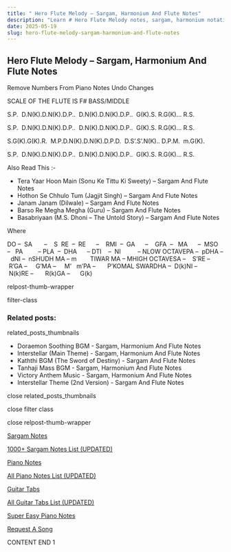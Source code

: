 ```yaml
---
title: " Hero Flute Melody – Sargam, Harmonium And Flute Notes"
description: "Learn # Hero Flute Melody notes, sargam, harmonium notations and flute notes. Easy step-by-step tutorial for beginners."
date: 2025-05-19
slug: hero-flute-melody-sargam-harmonium-and-flute-notes
---
```


## Hero Flute Melody – Sargam, Harmonium And Flute Notes

Remove Numbers From Piano Notes
Undo Changes

SCALE OF THE FLUTE IS F# BASS/MIDDLE

S.P.  D.N(K).D.N(K).D.P..  D.N(K).D.N(K).D.P..  G(K).S. R.G(K)… R.S.

S.P.  D.N(K).D.N(K).D.P..  D.N(K).D.N(K).D.P..  G(K).S. R.G(K)… R.S.

S.G(K).G(K).R.  M.P.D.N(K).D.N(K).D.P.D.  D.S’.S’.N(K).. D.P.M.  m.G(K).

S.P.  D.N(K).D.N(K).D.P..  D.N(K).D.N(K).D.P..  G(K).S. R.G(K)… R.S.

Also Read This :-

- Tera Yaar Hoon Main (Sonu Ke Tittu Ki Sweety) – Sargam And Flute Notes
- Hothon Se Chhulo Tum (Jagjit Singh) – Sargam And Flute Notes
- Janam Janam (Dilwale) – Sargam And Flute Notes
- Barso Re Megha Megha (Guru) – Sargam And Flute Notes
- Basabriyaan (M.S. Dhoni – The Untold Story) – Sargam And Flute Notes

Where

DO –  SA       –    S  RE  –  RE      –    RMI  –  GA      –    GFA  –   MA      –  MSO  –   PA         – PLA  –  DHA      – DTI    –  NI          – NLOW OCTAVEPA –  pDHA –  dNI –  nSHUDH MA – m        TIWAR MA – MHIGH OCTAVESA –    S’RE –     R’GA –     G’MA –     M’   m’PA –       P’KOMAL SWARDHA –  D(k)NI –       N(k)RE –       R(k)GA –      G(k)

relpost-thumb-wrapper

filter-class

### Related posts:

related_posts_thumbnails

- Doraemon Soothing BGM - Sargam, Harmonium And Flute Notes
- Interstellar (Main Theme) - Sargam, Harmonium And Flute Notes
- Kaththi BGM (The Sword of Destiny) - Sargam And Flute Notes
- Tanhaji Mass BGM - Sargam, Harmonium And Flute Notes
- Victory Anthem Music - Sargam, Harmonium And Flute Notes
- Interstellar Theme (2nd Version) - Sargam And Flute Notes

close related_posts_thumbnails

close filter class

close relpost-thumb-wrapper

[Sargam Notes](/sargam-notes.html)

[1000+ Sargam Notes List (UPDATED)](/all-songs-list-sargam-notes.html)

[Piano Notes](/piano-notes.html)

[All Piano Notes List (UPDATED)](/all-songs-list-piano-notes.html)

[Guitar Tabs](/guitar-tabs.html)

[All Guitar Tabs List (UPDATED)](/all-songs-list-guitar-tabs.html)

[Super Easy Piano Notes](https://studywall.in/)

[Request A Song](/request-a-song.html)

CONTENT END 1
